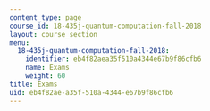 ```yaml
---
content_type: page
course_id: 18-435j-quantum-computation-fall-2018
layout: course_section
menu:
  18-435j-quantum-computation-fall-2018:
    identifier: eb4f82aea35f510a4344e67b9f86cfb6
    name: Exams
    weight: 60
title: Exams
uid: eb4f82ae-a35f-510a-4344-e67b9f86cfb6
---
```

